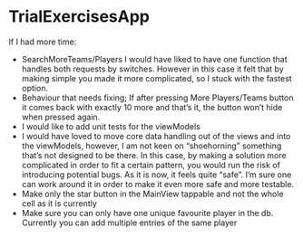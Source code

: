 # TrialExercisesApp

If I had more time:

- SearchMoreTeams/Players I would have liked to have one function that handles both requests by switches. However in this case it felt that by making simple you made it more complicated, so I stuck with the fastest option. 
- Behaviour that needs fixing; If after pressing More Players/Teams button it comes back with exactly 10 more and that’s it, the button won’t hide when pressed again. 
- I would like to add unit tests for the viewModels
- I would have loved to move core data handling out of the views and into the viewModels, however, I am not keen on “shoehorning” something that’s not designed to be there. In this case, by making a solution more complicated in order to fit a certain pattern, you would run the risk of introducing potential bugs. As it is now, it feels quite “safe”. I’m sure one can work around it in order to make it even more safe and more testable. 
- Make only the star button in the MainView tappable and not the whole cell as it is currently
- Make sure you can only have one unique favourite player in the db. Currently you can add multiple entries of the same player
